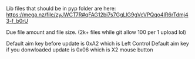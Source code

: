 Lib files that should be in pyp folder are here:
https://mega.nz/file/zyJWCT7R#qFAG12bi7s7GgLlG9gVcVPQqo4IR6rTdmj43-f_b0rU

Due file amount and file size. (2k+ files while git allow 100 per 1 upload lol)


Default aim key before update is 0xA2	which is Left Control
Default aim key if you donwloaded update is 0x06 which is X2 mouse button
